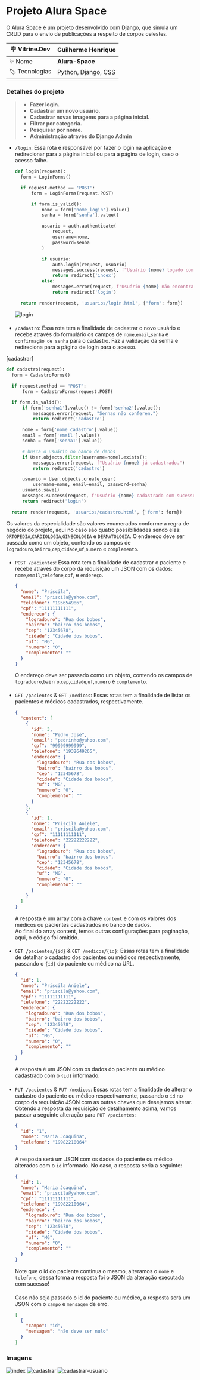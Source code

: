 # Projeto Alura Space

O Alura Space é um projeto desenvolvido com Django, que simula um CRUD para o envio de publicações a respeito de corpos celestes.

| :placard: Vitrine.Dev | Guilherme Henrique  |
| --------------------- | ------------------- |
| :sparkles: Nome       | **Alura-Space**     |
| :label: Tecnologias   | Python, Django, CSS |

### Detalhes do projeto

> - **Fazer login.**
> - **Cadastrar um novo usuário.**
> - **Cadastrar novas imagems para a página inicial.**
> - **Filtrar por categoria.**
> - **Pesquisar por nome.**
> - **Administração através do Django Admin**

- `/login`: Essa rota é responsável por fazer o login na aplicação e redirecionar para a página inicial ou para a página de login, caso o acesso falhe.

  ```python
  def login(request):
    form = LoginForms()

    if request.method == 'POST':
        form = LoginForms(request.POST)

        if form.is_valid():
            nome = form['nome_login'].value()
            senha = form['senha'].value()

            usuario = auth.authenticate(
                request,
                username=nome,
                password=senha
            )

            if usuario:
                auth.login(request, usuario)
                messages.success(request, f"Usuário {nome} logado com sucesso!")
                return redirect('index')
            else:
                messages.error(request, f"Usuário {nome} não encontrado.")
                return redirect('login')

    return render(request, 'usuarios/login.html', {"form": form})
  ```

  ![login](https://github.com/guih1886/alura-space/blob/main/static/assets/imagens/prints/login.png)

####

- `/cadastro`: Essa rota tem a finalidade de cadastrar o novo usuário e recebe através do formulário os campos de `nome`,`email`,`senha` e `confirmação de senha` para o cadastro. Faz a validação da senha e redireciona para a página de login para o acesso.

[cadastrar]

  ```python
  def cadastro(request):
    form = CadastroForms()

    if request.method == "POST":
        form = CadastroForms(request.POST)

    if form.is_valid():
        if form['senha1'].value() != form['senha2'].value():
            messages.error(request, "Senhas não conferem.")
            return redirect('cadastro')

        nome = form['nome_cadastro'].value()
        email = form['email'].value()
        senha = form['senha1'].value()

        # busca o usuário no banco de dados
        if User.objects.filter(username=nome).exists():
            messages.error(request, f"Usuário {nome} já cadastrado.")
            return redirect('cadastro')

        usuario = User.objects.create_user(
            username=nome, email=email, password=senha)
        usuario.save()
        messages.success(request, f"Usuário {nome} cadastrado com sucesso.")
        return redirect('login')

    return render(request, 'usuarios/cadastro.html', {'form': form})
  ```

  Os valores da especialidade são valores enumerados conforme a regra de negócio do projeto, aqui no caso são quatro
  possibilidades sendo elas: `ORTOPEDIA`,`CARDIOLOGIA`,`GINECOLOGIA` e `DERMATOLOGIA`.
  O endereço deve ser passado como um objeto, contendo os campos de `logradouro`,`bairro`,`cep`,`cidade`,`uf`,`numero`
  e `complemento`.

####

- `POST /pacientes`: Essa rota tem a finalidade de cadastrar o paciente e recebe através do corpo da requisição um JSON
  com
  os dados: `nome`,`email`,`telefone`,`cpf`, e `endereço`.

  ```json
  {
    "nome": "Priscila",
    "email": "priscila@yahoo.com",
    "telefone": "195654986",
    "cpf": "11111111111",
    "endereco": {
      "logradouro": "Rua dos bobos",
      "bairro": "bairro dos bobos",
      "cep": "12345678",
      "cidade": "Cidade dos bobos",
      "uf": "MG",
      "numero": "0",
      "complemento": ""
    }
  }
  ```

  O endereço deve ser passado como um objeto, contendo os campos de `logradouro`,`bairro`,`cep`,`cidade`,`uf`,`numero`
  e `complemento`.

####

- `GET /pacientes` & `GET /medicos`: Essas rotas tem a finalidade de listar os pacientes e médicos cadastrados,
  respectivamente.

  ```json
  {
    "content": [
      {
        "id": 3,
        "nome": "Pedro José",
        "email": "pedrinho@yahoo.com",
        "cpf": "99999999999",
        "telefone": "1932649265",
        "endereco": {
          "logradouro": "Rua dos bobos",
          "bairro": "bairro dos bobos",
          "cep": "12345678",
          "cidade": "Cidade dos bobos",
          "uf": "MG",
          "numero": "0",
          "complemento": ""
        }
      },
      {
        "id": 1,
        "nome": "Priscila Aniele",
        "email": "priscila@yahoo.com",
        "cpf": "11111111111",
        "telefone": "22222222222",
        "endereco": {
          "logradouro": "Rua dos bobos",
          "bairro": "bairro dos bobos",
          "cep": "12345678",
          "cidade": "Cidade dos bobos",
          "uf": "MG",
          "numero": "0",
          "complemento": ""
        }
      }
    ]
  }
  ```

  A resposta é um array com a chave `content` e com os valores dos médicos ou pacientes cadastrados no banco de dados.
  <br/>
  Ao final do array content, temos outras configurações para paginação, aqui, o código foi omitido.

####

- `GET /pacientes/{id}` & `GET /medicos/{id}`: Essas rotas tem a finalidade de detalhar o cadastro dos pacientes ou
  médicos respectivamente, passando o `{id}` do paciente ou médico na URL.

  ```json
  {
    "id": 1,
    "nome": "Priscila Aniele",
    "email": "priscila@yahoo.com",
    "cpf": "11111111111",
    "telefone": "22222222222",
    "endereco": {
      "logradouro": "Rua dos bobos",
      "bairro": "bairro dos bobos",
      "cep": "12345678",
      "cidade": "Cidade dos bobos",
      "uf": "MG",
      "numero": "0",
      "complemento": ""
    }
  }
  ```

  A resposta é um JSON com os dados do paciente ou médico cadastrado com o `{id}` informado.

####

- `PUT /pacientes` & `PUT /medicos`: Essas rotas tem a finalidade de alterar o cadastro do paciente ou
  médico respectivamente, passando o `id` no corpo da requisição JSON com as outras chaves que desejamos alterar.
  Obtendo a resposta da requisição de detalhamento acima, vamos passar a seguinte alteração para `PUT /pacientes`:

  ```json
  {
    "id": "1",
    "nome": "Maria Joaquina",
    "telefone": "19982210064"
  }
  ```

  A resposta será um JSON com os dados do paciente ou médico alterados com o `id` informado. No caso, a resposta seria
  a seguinte:

  ```json
  {
    "id": 1,
    "nome": "Maria Joaquina",
    "email": "priscila@yahoo.com",
    "cpf": "11111111111",
    "telefone": "19982210064",
    "endereco": {
      "logradouro": "Rua dos bobos",
      "bairro": "bairro dos bobos",
      "cep": "12345678",
      "cidade": "Cidade dos bobos",
      "uf": "MG",
      "numero": "0",
      "complemento": ""
    }
  }
  ```

  Note que o id do paciente continua o mesmo, alteramos o `nome` e `telefone`, dessa forma a resposta foi o JSON da
  alteração executada com sucesso!

  ####

  Caso não seja passado o id do paciente ou médico, a resposta será um JSON com o `campo` e `mensagem` de erro.

  ```json
  [
    {
      "campo": "id",
      "mensagem": "não deve ser nulo"
    }
  ]
  ```

<!-- Inserir imagem com a #vitrinedev ao final do link -->

### Imagens

![index](https://github.com/guih1886/alura-space/blob/main/static/assets/imagens/prints/index.png#vitrinedev)
![cadastrar](https://github.com/guih1886/alura-space/blob/main/static/assets/imagens/prints/cadastrar.png)
![cadastrar-usuario](https://github.com/guih1886/alura-space/blob/main/static/assets/imagens/prints/cadastrar-usuario.png)
